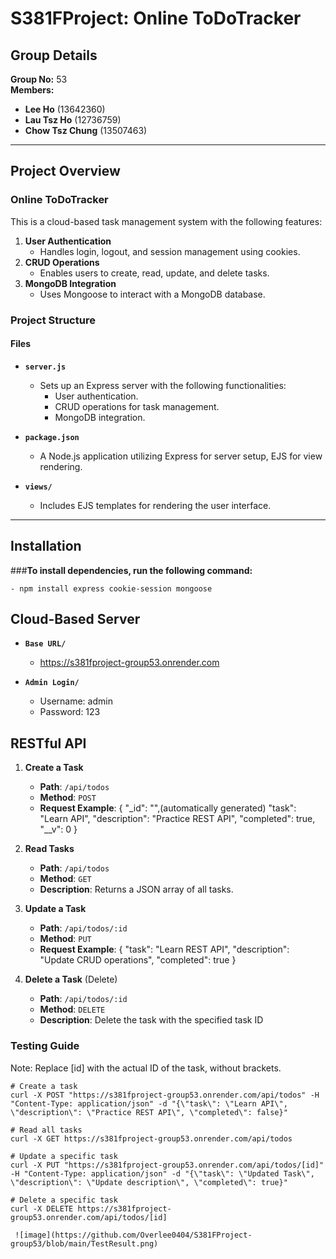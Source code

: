 # S381FProject: Online ToDoTracker

## Group Details
**Group No:** 53  
**Members:**  
- **Lee Ho** (13642360)  
- **Lau Tsz Ho** (12736759)  
- **Chow Tsz Chung** (13507463)  

---

## Project Overview
### Online ToDoTracker
This is a cloud-based task management system with the following features:
1. **User Authentication**  
   - Handles login, logout, and session management using cookies.
2. **CRUD Operations**  
   - Enables users to create, read, update, and delete tasks.
3. **MongoDB Integration**  
   - Uses Mongoose to interact with a MongoDB database.

### Project Structure
#### **Files**
- **`server.js`**  
  - Sets up an Express server with the following functionalities:
    - User authentication.
    - CRUD operations for task management.
    - MongoDB integration.

- **`package.json`**  
  - A Node.js application utilizing Express for server setup, EJS for view rendering.  
      
- **`views/`**  
  - Includes EJS templates for rendering the user interface.

---

## Installation
###**To install dependencies, run the following command:**

    - npm install express cookie-session mongoose

## Cloud-Based Server
- **`Base URL/`** 
  - https://s381fproject-group53.onrender.com
    
- **`Admin Login/`** 
  - Username: admin
  - Password: 123


## RESTful API
1. **Create a Task**
   - **Path**: `/api/todos`
   - **Method**: `POST`
   - **Request Example**:
  {
    "_id": "",(automatically generated)
    "task": "Learn API",
    "description": "Practice REST API",
    "completed": true,
    "__v": 0
  }

2. **Read Tasks**
   - **Path**: `/api/todos`
   - **Method**: `GET`
   - **Description**: Returns a JSON array of all tasks.

3. **Update a Task**
   - **Path**: `/api/todos/:id`
   - **Method**: `PUT`
   - **Request Example**:
     {
       "task": "Learn REST API",
       "description": "Update CRUD operations",
       "completed": true
     }

4. **Delete a Task** (Delete)
   - **Path**: `/api/todos/:id`
   - **Method**: `DELETE`
   - **Description**: Delete the task with the specified task ID

### Testing Guide ###
Note: Replace [id] with the actual ID of the task, without brackets.
```
# Create a task
curl -X POST "https://s381fproject-group53.onrender.com/api/todos" -H "Content-Type: application/json" -d "{\"task\": \"Learn API\", \"description\": \"Practice REST API\", \"completed\": false}"

# Read all tasks
curl -X GET https://s381fproject-group53.onrender.com/api/todos

# Update a specific task
curl -X PUT "https://s381fproject-group53.onrender.com/api/todos/[id]" -H "Content-Type: application/json" -d "{\"task\": \"Updated Task\", \"description\": \"Update description\", \"completed\": true}"

# Delete a specific task
curl -X DELETE https://s381fproject-group53.onrender.com/api/todos/[id]

 ![image](https://github.com/Overlee0404/S381FProject-group53/blob/main/TestResult.png)
